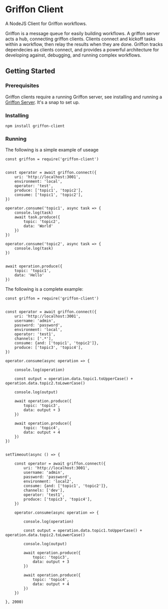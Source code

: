 # Griffon Client

A NodeJS Client for Griffon workflows.

Griffon is a message queue for easily building workflows.  A griffon server acts a hub, connecting griffon clients.  Clients connect and kickoff tasks within a workflow, then relay the results when they are done.  Griffon tracks dependecies as clients connect, and provides a powerful architecture for developing against, debugging, and running complex workflows.


## Getting Started


### Prerequisites

Griffon clients require a running Griffon server, see installing and running a [Griffon Server](https://github.com/AugustBrenner/griffon-server-node). It's a snap to set up.

### Installing

```
npm install griffon-client
```

### Running

The following is a simple example of useage

```
const griffon = require('griffon-client')


const operator = await griffon.connect({
    uri: 'http://localhost:3001',
    environment: 'local',
    operator: 'test',
    produce: ['topic1', 'topic2'],
    consume: ['topic1', 'topic2'],
})

operator.consume('topic1', async task => {
    console.log(task)
    await task.produce({
        topic: 'topic2',
        data: 'World'
    })
})

operator.consume('topic2', async task => {
    console.log(task)
})


await operation.produce({
    topic: 'topic1',
    data: 'Hello'
})
```

The following is a complete example:

```
const griffon = require('griffon-client')


const operator = await griffon.connect({
    uri: 'http://localhost:3001',
    username: 'admin',
    password: 'password',
    environment: 'local',
    operator: 'test1',
    channels: ['.*'],
    consume: {and: ['topic1', 'topic2']},
    produce: ['topic3', 'topic4'],
})

operator.consume(async operation => {

    console.log(operation)

    const output = operation.data.topic1.toUpperCase() + operation.data.topic2.toLowerCase()

    console.log(output)

    await operation.produce({
        topic: 'topic3',
        data: output + 3
    })

    await operation.produce({
        topic: 'topic4',
        data: output + 4
    })
})


setTimeout(async () => {

    const operator = await griffon.connect({
        uri: 'http://localhost:3001',
        username: 'admin',
        password: 'password',
        environment: 'local2',
        consume: {and: ['topic1', 'topic2']},
        channels: ['dev'],
        operator: 'test1',
        produce: ['topic3', 'topic4'],
    })

    operator.consume(async operation => {

        console.log(operation)

        const output = operation.data.topic1.toUpperCase() + operation.data.topic2.toLowerCase()

        console.log(output)

        await operation.produce({
            topic: 'topic3',
            data: output + 3
        })

        await operation.produce({
            topic: 'topic4',
            data: output + 4
        })
    })

}, 2000)
```
